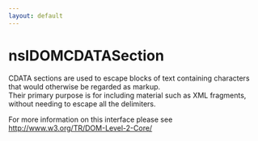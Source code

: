 ```yaml
---
layout: default
---
```


# nsIDOMCDATASection #
  
CDATA sections are used to escape blocks of text containing characters   
that would otherwise be regarded as markup.  
Their primary purpose is for including material such as XML fragments,   
without needing to escape all the delimiters.  
  
For more information on this interface please see   
http://www.w3.org/TR/DOM-Level-2-Core/  
  
